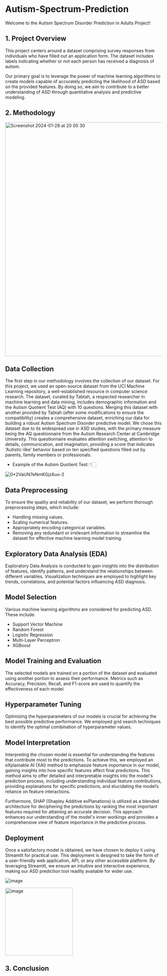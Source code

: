 # Autism-Spectrum-Prediction
Welcome to the Autism Spectrum Disorder Prediction in Adults Project!

## 1. Project Overview 
This project centers around a dataset comprising survey responses from individuals who have filled out an application form. The dataset includes labels indicating whether or not each person has received a diagnosis of autism.

Our primary goal is to leverage the power of machine learning algorithms to create models capable of accurately predicting the likelihood of ASD based on the provided features. By doing so, we aim to contribute to a better understanding of ASD through quantitative analysis and predictive modeling.

## 2. Methodology
<img width="752" alt="Screenshot 2024-01-28 at 20 00 30" src="https://github.com/Nouhailangr/Autism-Spectrum-Prediction/assets/127351602/a20135b4-d4b3-406c-b98f-207184232143">


## Data Collection
The first step in our methodology involves the collection of our dataset. For this project, we used an open-source dataset from the UCI Machine Learning repository, a well-established resource in computer science research. The dataset, curated by Tabtah, a respected researcher in machine learning and data mining, includes demographic information and the Autism Quotient Test (AQ) with 10 questions. Merging this dataset with another provided by Tabtah (after some modifications to ensure the compatibility) creates a comprehensive dataset, enriching our data for building a robust Autism Spectrum Disorder predictive model. We chose this dataset due to its widespread use in ASD studies, with the primary measure being the AQ questionnaire from the Autism Research Center at Cambridge University. This questionnaire evaluates attention switching, attention to details, communication, and imagination, providing a score that indicates 'Autistic-like' behavior based on ten specified questions filled out by parents, family members or professionals.
- Example of the Autism Quotient Test: 👇🏻
  
![0*2VaUN7eNmKGjzAuo-2](https://github.com/Nouhailangr/Autism-Spectrum-Prediction/assets/127351602/b85a5db5-4fa7-43da-8779-ab38ca8d2451)

## Data Preprocessing
To ensure the quality and reliability of our dataset, we perform thorough preprocessing steps, which include:
- Handling missing values.
- Scaling numerical features.
- Appropriately encoding categorical variables.
- Removing any redundant or irrelevant information to streamline the dataset for effective machine learning model training.

## Exploratory Data Analysis (EDA)
Exploratory Data Analysis is conducted to gain insights into the distribution of features, identify patterns, and understand the relationships between different variables. Visualization techniques are employed to highlight key trends, correlations, and potential factors influencing ASD diagnosis.

## Model Selection
Various machine learning algorithms are considered for predicting ASD. These include:
- Support Vector Machine
- Random Forest
- Logistic Regression
- Multi-Layer Perceptron
- XGBoost

## Model Training and Evaluation
The selected models are trained on a portion of the dataset and evaluated using another portion to assess their performance. Metrics such as Accuracy, Precision, Recall, and F1-score are used to quantify the effectiveness of each model.

## Hyperparameter Tuning
Optimizing the hyperparameters of our models is crucial for achieving the best possible predictive performance. We employed grid search techniques to identify the optimal combination of hyperparameter values.

## Model Interpretation
Interpreting the chosen model is essential for understanding the features that contribute most to the predictions. To achieve this, we employed an eXplainable AI (XAI) method to emphasize feature importance in our model, gaining insights into how specific features affect final predictions. This method aims to offer detailed and interpretable insights into the model's prediction process, including understanding individual feature contributions, providing explanations for specific predictions, and elucidating the model’s reliance on feature interactions.

Furthermore, SHAP (Shapley Additive exPlanations) is utilized as a blended architecture for deciphering the predictions by ranking the most important features required for attaining an accurate decision. This approach enhances our understanding of the model's inner workings and provides a comprehensive view of feature importance in the predictive process.

## Deployment
Once a satisfactory model is obtained, we have chosen to deploy it using Streamlit for practical use. This deployment is designed to take the form of a user-friendly web application, API, or any other accessible platform. By leveraging Streamlit, we ensure an intuitive and interactive experience, making our ASD prediction tool readily available for wider use.

![image](https://github.com/Nouhailangr/Autism-Spectrum-Prediction/assets/127351602/1bb019c2-6b01-4085-90cd-204e30882f46)

<img width="218" alt="image" src="https://github.com/Nouhailangr/Autism-Spectrum-Prediction/assets/127351602/f050c569-5d07-4e30-9094-860151723503">


## 3. Conclusion

